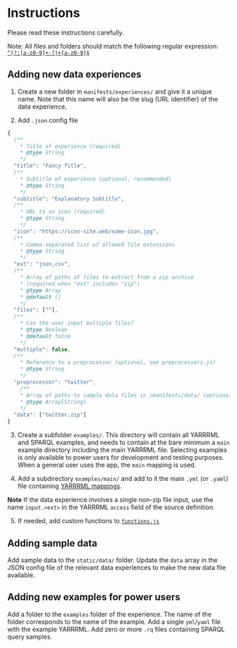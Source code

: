 # Instructions

Please read these instructions carefully.

Note: All files and folders should match the following regular expression: [`^(?:[a-z0-9]+-?)+[a-z0-9]$`](regexr.com/63ncg)


## Adding new data experiences

1. Create a new folder in `manifests/experiences/` and give it a unique name. Note that this name will also be the slug (URL identifier) of the data experience.

2. Add `.json` config file

```js
{
  /**
    * Title of experience (required)
    * @type String
    */
  "title": "Fancy Title",
  /**
    * Subtitle of experience (optional, recommended)
    * @type String
    */
  "subtitle": "Explanatory Subtitle",
  /**
    * URL to an icon (required)
    * @type String
    */
  "icon": "https://icon-site.web/some-icon.jpg",
  /**
    * Comma-separated list of allowed file extensions
    * @type String
    */
  "ext": "json,csv",
  /**
    * Array of paths of files to extract from a zip archive
    * (required when "ext" includes "zip")
    * @type Array
    * @default []
    */
  "files": [""],
  /**
    * Can the user input multiple files?
    * @type Boolean
    * @default false
    */
  "multiple": false,
  /**
    * Reference to a preprocessor (optional, see preprocessors.js)
    * @type String
    */
  "preprocessor": "twitter",
	/**
    * Array of paths to sample data files in /manifests/data/ (optional)
    * @type Array[String]
    */
  "data": ["twitter.zip"]
}
```

3. Create a subfolder `examples/`. This directory will contain all YARRRML and SPARQL examples, and needs to contain at the bare minimum a `main` example directory including the main YARRRML file. Selecting examples is only available to power users for development and testing purposes. When a general user uses the app, the `main` mapping is used.

4. Add a subdirectory `examples/main/` and add to it the main `.yml` (or `.yaml`) file containing [YARRRML mappings](https://rml.io/yarrrml/).

**Note**
If the data experience involves a single non-zip file input, use the name `input.<ext>` in the YARRRML `access` field of the source definition.

5. If needed, add custom functions to [`functions.js`](https://github.com/hestiaAI/hestia-rml-demo/edit/master/manifests/functions.js)


## Adding sample data

Add sample data to the `static/data/` folder. Update the `data` array in the JSON config file of the relevant data experiences to make the new data file available.


## Adding new examples for power users

Add a folder to the `examples` folder of the experience. The name of the folder corresponds to the name of the example. Add a single `yml`/`yaml` file with the example YARRRML. Add zero or more `.rq` files containing SPARQL query samples.
